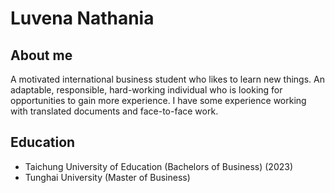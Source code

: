 # Luvena Nathania

## About me
A motivated international business student who likes to learn new things. An adaptable, responsible, hard-working individual who is looking for opportunities to gain more experience. I have some experience working with translated documents and face-to-face work. 
## Education
- Taichung University of Education (Bachelors of Business) (2023)
- Tunghai University (Master of Business) 
